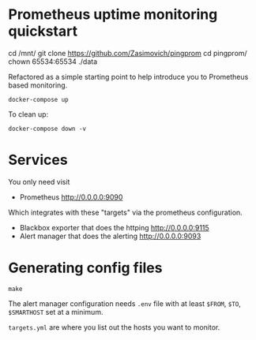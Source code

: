 # Prometheus uptime monitoring quickstart

cd /mnt/
git clone https://github.com/Zasimovich/pingprom
cd pingprom/
chown 65534:65534 ./data

Refactored as a simple starting point to help introduce you to Prometheus
based monitoring.

	docker-compose up

To clean up:

	docker-compose down -v

# Services

You only need visit

* Prometheus http://0.0.0.0:9090

Which integrates with these "targets" via the prometheus configuration.

* Blackbox exporter that does the httping http://0.0.0.0:9115
* Alert manager that does the alerting http://0.0.0.0:9093

# Generating config files

	make

The alert manager configuration needs `.env` file with at least `$FROM`, `$TO`, `$SMARTHOST` set at a minimum.

`targets.yml` are where you list out the hosts you want to monitor.
